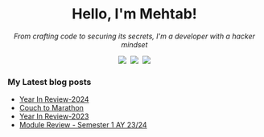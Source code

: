 <h1 align="center"> Hello, I'm Mehtab!</h1>

<p align="center"><i>From crafting code to securing its secrets, I'm a developer with a hacker mindset</i></p>


<p align="center">
  <samp>
    <a href="https://blog.mzfr.me/">    <img src="https://img.icons8.com/material-outlined/30/689d6a/geography.png"/></a>
    <a href="https://www.linkedin.com/in/mzfr"><img src="https://img.icons8.com/material-outlined/30/689d6a/linkedin.png"/></a>
   <a href="https://www.twitter.com/0xmzfr">    <img src="https://img.icons8.com/material-outlined/30/689d6a/twitter.png"/></a>
  </samp>
</p>


###  My Latest blog posts

<!-- BLOG-POST-LIST:START -->
- [Year In Review-2024](https://blog.mzfr.me/posts/2024-12-31-year-in-review-2024/)
- [Couch to Marathon](https://blog.mzfr.me/posts/2024-12-05-first-marathon/)
- [Year In Review-2023](https://blog.mzfr.me/posts/2023-12-31-year-in-review/)
- [Module Review - Semester 1 AY 23/24](https://blog.mzfr.me/posts/2023-12-08-module-review/)
<!-- BLOG-POST-LIST:END -->
